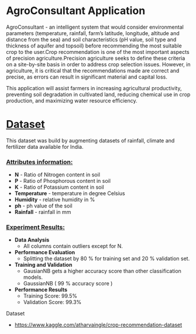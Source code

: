 # AgroConsultant Application

AgroConsultant - an intelligent system that would consider environmental parameters (temperature, rainfall, farm’s latitude, longitude, altitude and distance from the sea) and soil characteristics (pH value, soil type and thickness of aquifer and topsoil) before recommending the most suitable crop to the user.Crop recommendation is one of the most important aspects of precision agriculture.Precision agriculture seeks to define these criteria on a site-by-site basis in order to address crop selection issues. However, in agriculture, it is critical that the recommendations made are correct and precise, as errors can result in significant material and capital loss.

This application will assist farmers in increasing agricultural productivity, preventing soil degradation in cultivated land, reducing chemical use in crop production, and maximizing water resource efficiency.

# [Dataset]()
This dataset was build by augmenting datasets of rainfall, climate and fertilizer data available for India.

### [Attributes information:]()

* **N** - Ratio of Nitrogen content in soil
* **P** - Ratio of Phosphorous content in soil
* **K** - Ratio of Potassium content in soil
* **Temperature** -  temperature in degree Celsius
* **Humidity** - relative humidity in %
* **ph** - ph value of the soil
* **Rainfall** - rainfall in mm 

### [Experiment Results:]()
* **Data Analysis**
    * All columns contain outliers except for N.
 * **Performance Evaluation**
    * Splitting the dataset by 80 % for training set and 20 % validation set.
 * **Training and Validation**
    * GausianNB gets a higher accuracy score than other classification models.
    * GaussianNB ( 99 % accuracy score )
 * **Performance Results**
    * Training Score: 99.5%
    * Validation Score: 99.3%

 
Dataset
* https://www.kaggle.com/atharvaingle/crop-recommendation-dataset
